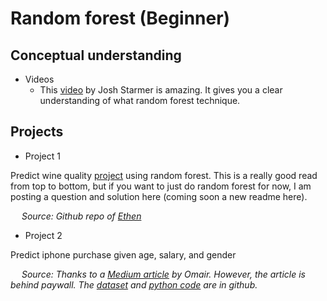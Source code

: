# Random forest (Beginner)

## Conceptual understanding
- Videos
    - This [video](https://www.youtube.com/watch?v=J4Wdy0Wc_xQ) by Josh Starmer is amazing. It gives you a clear understanding of what random forest technique.


## Projects

- Project 1

Predict wine quality [project](https://nbviewer.org/github/ethen8181/machine-learning/blob/master/trees/random_forest.ipynb#Implementation) using random forest. This is a really good read from top to bottom, but if you want to just do random forest for now, I am posting a question and solution here (coming soon a new readme here).

&emsp; <i>Source: Github repo of [Ethen](https://github.com/ethen8181)</i>


- Project 2

Predict iphone purchase given age, salary, and gender

&emsp; <i> Source: Thanks to a [Medium article](https://medium.com/analytics-vidhya/machine-learning-project-6-predict-salary-using-random-forest-regression-9a18f97c91e5) by Omair. However, the article is behind paywall. The [dataset](https://github.com/omairaasim/machine_learning/blob/master/project_16_random_forest_classifier/iphone_purchase_records.csv) and [python code](https://github.com/omairaasim/machine_learning/blob/master/project_16_random_forest_classifier/random_forest_classifier.py) are in github. </i>
